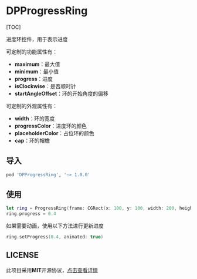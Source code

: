 # DPProgressRing

[TOC]

进度环控件，用于表示进度

可定制的功能属性有：

- **maximum**：最大值
- **minimum**：最小值
- **progress**：进度
- **isClockwise**：是否顺时针
- **startAngleOffset**：环的开始角度的偏移

可定制的外观属性有：

- **width**：环的宽度
- **progressColor**：进度环的颜色
- **placeholderColor**：占位环的颜色
- **cap**：环的帽檐

## 导入

```ruby
pod 'DPProgressRing', '~> 1.0.0'
```



## 使用

```swift
let ring = ProgressRing(frame: CGRect(x: 100, y: 100, width: 200, height: 200))
ring.progress = 0.4
```

如果需要动画，使用以下方法进行更新进度

```swift
ring.setProgress(0.4, animated: true)
```



## LICENSE

此项目采用**MIT**开源协议，[点击查看详情](LICENSE)


